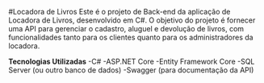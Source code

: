 #Locadora de Livros
Este é o projeto de Back-end da aplicação de Locadora de Livros, desenvolvido em C#. O objetivo do projeto é fornecer uma API para gerenciar o cadastro, aluguel e devolução de livros, com funcionalidades tanto para os clientes quanto para os administradores da locadora.

**Tecnologias Utilizadas**
-C#
-ASP.NET Core
-Entity Framework Core
-SQL Server (ou outro banco de dados)
-Swagger (para documentação da API)
